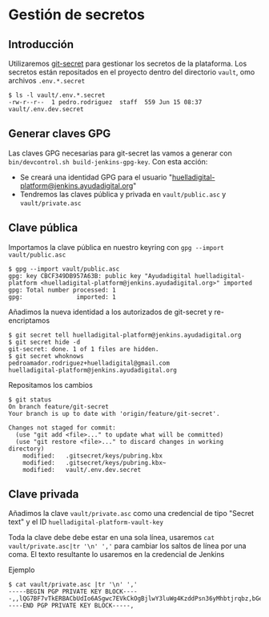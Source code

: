 # Gestión de secretos

## Introducción

Utilizaremos [git-secret](https://git-secret.io/) para gestionar los secretos de la plataforma.
Los secretos están repositados en el proyecto dentro del directorio `vault`, omo archivos `.env.*.secret`

```console
$ ls -l vault/.env.*.secret
-rw-r--r--  1 pedro.rodriguez  staff  559 Jun 15 08:37 vault/.env.dev.secret
```

## Generar claves GPG

Las claves GPG necesarias para git-secret las vamos a generar con `bin/devcontrol.sh build-jenkins-gpg-key`. Con esta acción:

- Se creará una identidad GPG para el usuario "huelladigital-platform@jenkins.ayudadigital.org"
- Tendremos las claves pública y privada en `vault/public.asc` y `vault/private.asc`

## Clave pública

Importamos la clave pública en nuestro keyring con `gpg --import vault/public.asc`

```shell
$ gpg --import vault/public.asc
gpg: key CBCF349DB957A63B: public key "Ayudadigital huelladigital-platform <huelladigital-platform@jenkins.ayudadigital.org>" imported
gpg: Total number processed: 1
gpg:               imported: 1
```

Añadimos la nueva identidad a los autorizados de git-secret y re-encriptamos

```shell
$ git secret tell huelladigital-platform@jenkins.ayudadigital.org
$ git secret hide -d
git-secret: done. 1 of 1 files are hidden.
$ git secret whoknows
pedroamador.rodriguez+huelladigital@gmail.com
huelladigital-platform@jenkins.ayudadigital.org
```

Repositamos los cambios

```shell
$ git status
On branch feature/git-secret
Your branch is up to date with 'origin/feature/git-secret'.

Changes not staged for commit:
  (use "git add <file>..." to update what will be committed)
  (use "git restore <file>..." to discard changes in working directory)
	modified:   .gitsecret/keys/pubring.kbx
	modified:   .gitsecret/keys/pubring.kbx~
	modified:   vault/.env.dev.secret
```

## Clave privada

Añadimos la clave `vault/private.asc` como una credencial de tipo "Secret text" y el ID `huelladigital-platform-vault-key`

Toda la clave debe debe estar en una sola línea, usaremos `cat vault/private.asc|tr '\n' ','` para cambiar los saltos de línea por una coma. El texto resultante lo usaremos en la credencial de Jenkins

Ejemplo

```console
$ cat vault/private.asc |tr '\n' ','
-----BEGIN PGP PRIVATE KEY BLOCK-----,,lQG7BF7vTkERBACbUdIo6ASgwc7EVkCkOgBjlwY3luWg4KzddPsn36yMhbtjrqbz,bGejSgFdmHYpRyiNViBXAeadkGfoakvS0RlQjctioDpCKGhSnJYYmqo0DexvTdXh,ymuB5cmoajqHX0GyG1nS/PamOPPsmPrRnqnJilboOxSh9ZgbkX7Cu+/yPwCg+5nS,2Q1K3bKd0VF2lzD3WSsu4wsD/0ry6JrDfoSou3rSGEy9Ns0J/Lgk7uyagQ72qav2,GmInhDjYTcPgEH+5gIUIq/Q6CUI2ogTFUn0xMMTrA6qhlxVy95s2SS0N1ex3/LCN,l3sP2DNWu0kT5XAplFv3tZYETL9I11tF+SZgIm5iR4zGyPsGtOL85RDyqUdBfevy,JatAA/9VFfAaJiTminyECBZMkMD6mMNX5e5LJMdjCv5Y9wRIuzkKlRxnINYM+2u1,eZ2H21aA3H+1zPJFiR1XVULuc4QuV1jg1lwncDG4tlRSxt6Bee8JY+Ll8eshNV1G,3I7CwHRNjU03uLTroySCAEsnxoA/ux806NE0fAZkCINSR6Br6gAAn1of4MFjGVpe,EN34Cm6Y9OYF2GKdCpi0VUF5dWRhZGlnaXRhbCBodWVsbGFkaWdpdGFsLXBsYXRm,b3JtIDxodWVsbGFkaWdpdGFsLXBsYXRmb3JtQGplbmtpbnMuYXl1ZGFkaWdpdGFs,Lm9yZz6IeAQTEQIAOBYhBPLZozFcCYcNYsEWOXb2RweZlEobBQJe705BAhsjBQsJ,CAcCBhUKCQgLAgQWAgMBAh4BAheAAAoJEHb2RweZlEobRSsAn1CDnz7yr+mYvh17,hjuMotgB1FSjAKCELx6h14O52fVJ2bwcTnHu6LZDZZ0BMgRe705BEAQA70iV2O+A,w5wQbejVlb2x5cwGv6PBcUszweTAbcZbr1m9tC5P1ICW49yPFu7nniKB6MrL1WIv,xZUlMCSk3eXsxSuD41MzDgMlcLqJT4cqyJgD0ylBrjXB9krywbaRMj35+eFNXc73,zXBlD2FoxuPoDlveJiqvTV3zRvo0X/Wfip8ABA0EAO305BHY8rvBAav/WaKkoX+V,w4k384ZDf/FMOgq3ZXjOvwnH2hSxsE4RwQwNvPsYKAFuDPSZmrV0v7OZVaEKQvve,eYIbywRNjdGQr7N8z//7Mgs4+bbv3uk3198ipb/s9/DR4F8NChFUGeH56oKXNwSH,BEILA2/PsYfgZNz2Onr7AAD6AwuSwt621BPhhOzfo7MycaB/kxYV11wG78KBB14n,3JwRTIhgBBgRAgAgFiEE8tmjMVwJhw1iwRY5dvZHB5mUShsFAl7vTkECGwwACgkQ,dvZHB5mUShtdxwCfeOZnzhAYPJp87t//z0RXFkuWmyoAn162mrRAu9TjD1qzmC1+,eR6GjLL4,=wz3B,-----END PGP PRIVATE KEY BLOCK-----,
```
